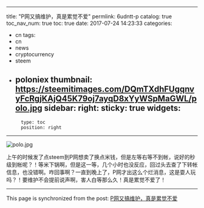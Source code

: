 
---
title: "P网又搞维护，真是累觉不爱"
permlink: 6udntt-p
catalog: true
toc_nav_num: true
toc: true
date: 2017-07-24 14:23:33
categories:
- cn
tags:
- cn
- news
- cryptocurrency
- steem
- poloniex
thumbnail: https://steemitimages.com/DQmTXdhFUgqnvyFcRgjKAjQ45K79oj7ayqD8xYyWSpMaGWL/polo.jpg
sidebar:
    right:
        sticky: true
widgets:
    -
        type: toc
        position: right
---


![polo.jpg](https://steemitimages.com/DQmTXdhFUgqnvyFcRgjKAjQ45K79oj7ayqD8xYyWSpMaGWL/polo.jpg)

上午的时候发了点steem到P网想卖了换点米钱，但是左等右等不到帐，说好的秒级到帐呢？！等米下锅啊，但是这一等，几个小时也没反应，回过头去查了下转帐信息，也没错啊。咋回事啊？一直到晚上了，P网才出这么个烂消息，这是耍人玩吗？！要维护不会提前说声啊，害人白等那么久！真是累觉不爱了！

- - -

This page is synchronized from the post: [P网又搞维护，真是累觉不爱](https://steemit.com/@lemooljiang/6udntt-p)
